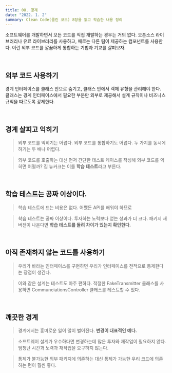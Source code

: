 ```yaml
---
title: 08. 경계
date: "2022. 1. 2"
summary: Clean Code(클린 코드) 8장을 읽고 학습한 내용 정리
---
```


소프트웨어를 개발하면서 모든 코드를 직접 개발하는 경우는 거의 없다. 오픈소스 라이브러리나 유료 라이브러리를 사용하고, 때로는 다른 팀이 제공하는 컴포넌트를 사용한다. 이런 외부 코드를 깔끔하게 통합하는 기법과 기교를 살펴보자.

<br>

## 외부 코드 사용하기
경계 인터페이스를 클래스 안으로 숨기고, 클래스 안에서 객체 유형을 관리해야 한다.    
클래스는 경계 인터페이스에서 필요한 부분만 외부로 제공해서 설계 규칙이나 비즈니스 규칙을 따르도록 강제한다.    

<br>

## 경계 살피고 익히기
> 외부 코드를 익히기는 어렵다. 외부 코드를 통합하기도 어렵다. 두 가지를 동시에 하기는 두 배나 어렵다. 

> 외부 코드를 호출하는 대신 먼저 간단한 테스트 케이스를 작성해 외부 코드를 익히면 어떨까? 짐 뉴커크는 이를 **학습 테스트**라고 부른다.

<br>

## 학습 테스트는 공짜 이상이다.
> 학습 테스트에 드는 비용은 없다. 어쨌든 API를 배워야 하므로

> 학습 테스트는 공짜 이상이다. 투자하는 노력보다 얻는 성과가 더 크다. 패키지 새 버전이 나온다면 **학습 테스트를 돌려 차이가 있는지 확인한다.**

<br>

## 아직 존재하지 않는 코드를 사용하기
> 우리가 바라는 인터페이스를 구현하면 우리가 인터페이스를 전적으로 통제한다는 장점이 생긴다.

> 이와 같은 설계는 테스트도 아주 편하다. 적절한 FakeTransmitter 클래스를 사용하면 CommunciationsController 클래스를 테스트할 수 있다.

<br>

## 깨끗한 경계
> 경계에서는 흥미로운 일이 많이 벌어진다. **변경이 대표적인 예다.**

> 소프트웨어 설계가 우수하다면 변경하는데 많은 투자와 재작업이 필요하지 않다. 엄청난 시간과 노력과 재작업을 요구하지 않는다.

> 통제가 불가능한 외부 패키지에 의존하는 대신 통제가 가능한 우리 코드에 의존하는 편이 훨씬 좋다.




